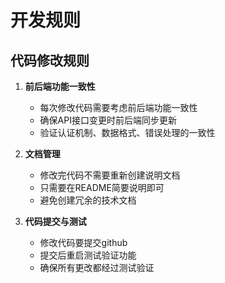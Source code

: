 # 开发规则

## 代码修改规则

1. **前后端功能一致性**
   - 每次修改代码需要考虑前后端功能一致性
   - 确保API接口变更时前后端同步更新
   - 验证认证机制、数据格式、错误处理的一致性

2. **文档管理**
   - 修改完代码不需要重新创建说明文档
   - 只需要在README简要说明即可
   - 避免创建冗余的技术文档

3. **代码提交与测试**
   - 修改代码要提交github
   - 提交后重启测试验证功能
   - 确保所有更改都经过测试验证 
